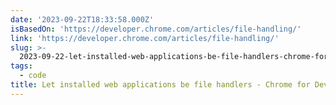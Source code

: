 ```yaml
---
date: '2023-09-22T18:33:58.000Z'
isBasedOn: 'https://developer.chrome.com/articles/file-handling/'
link: 'https://developer.chrome.com/articles/file-handling/'
slug: >-
  2023-09-22-let-installed-web-applications-be-file-handlers-chrome-for-developers
tags:
  - code
title: Let installed web applications be file handlers - Chrome for Developers
---
```


